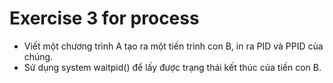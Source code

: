 # Exercise 3 for process

- Viết một chương trình A tạo ra một tiến trình con B, in ra PID và PPID của chúng.  
- Sử dụng system waitpid() để lấy được trạng thái kết thúc của tiến con B.

